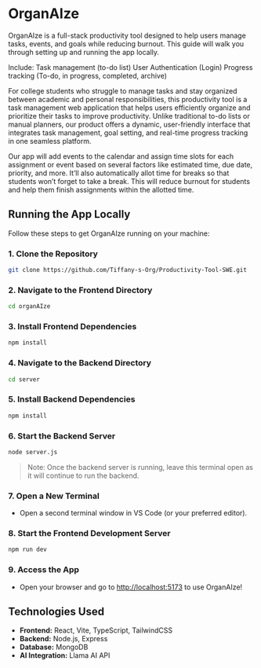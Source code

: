 # OrganAIze

OrganAIze is a full-stack productivity tool designed to help users manage tasks, events, and goals while reducing burnout. This guide will walk you through setting up and running the app locally.

Include:
	Task management (to-do list)
	User Authentication (Login)
	Progress tracking (To-do, in progress, completed, archive)


For college students who struggle to manage tasks and stay organized between academic and personal responsibilities, this productivity tool is a task management web application that helps users efficiently organize and prioritize their tasks to improve productivity. Unlike traditional to-do lists or manual planners, our product offers a dynamic, user-friendly interface that integrates task management, goal setting, and real-time progress tracking in one seamless platform.

Our app will add events to the calendar and assign time slots for each assignment or event based on several factors like estimated time, due date, priority, and more. It’ll also automatically allot time for breaks so that students won’t forget to take a break. This will reduce burnout for students and help them finish assignments within the allotted time. 

## Running the App Locally

Follow these steps to get OrganAIze running on your machine:

### 1. Clone the Repository
```bash
git clone https://github.com/Tiffany-s-Org/Productivity-Tool-SWE.git
```

### 2. Navigate to the Frontend Directory
```bash
cd organAIze
```

### 3. Install Frontend Dependencies
```bash
npm install
```

### 4. Navigate to the Backend Directory
```bash
cd server
```

### 5. Install Backend Dependencies
```bash
npm install
```

### 6. Start the Backend Server
```bash
node server.js
```
> Note: Once the backend server is running, leave this terminal open as it will continue to run the backend.

### 7. Open a New Terminal
- Open a second terminal window in VS Code (or your preferred editor).

### 8. Start the Frontend Development Server
```bash
npm run dev
```

### 9. Access the App
- Open your browser and go to [http://localhost:5173](http://localhost:5173) to use OrganAIze!

## Technologies Used
- **Frontend:** React, Vite, TypeScript, TailwindCSS
- **Backend:** Node.js, Express
- **Database:** MongoDB
- **AI Integration:** Llama AI API
